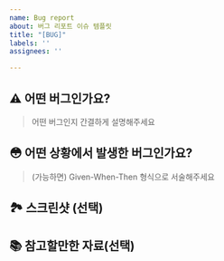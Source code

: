 ```yaml
---
name: Bug report
about: 버그 리포트 이슈 템플릿
title: "[BUG]"
labels: ''
assignees: ''

---
```


## ⚠️ 어떤 버그인가요?

> 어떤 버그인지 간결하게 설명해주세요

## 😳 어떤 상황에서 발생한 버그인가요?

> (가능하면) Given-When-Then 형식으로 서술해주세요

## 🏞 스크린샷 (선택)

## 📚 참고할만한 자료(선택)
